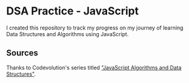# DSA Practice - JavaScript

I created this repository to track my progress on my journey of learning Data Structures and Algorithms using JavaScript.

## Sources
Thanks to Codevolution's series titled ["JavaScript Algorithms and Data Structures"]([https://www.youtube.com/results?search_query=dsa+js](https://www.youtube.com/playlist?list=PLC3y8-rFHvwjPxNAKvZpdnsr41E0fCMMP)https://www.youtube.com/playlist?list=PLC3y8-rFHvwjPxNAKvZpdnsr41E0fCMMP). 
